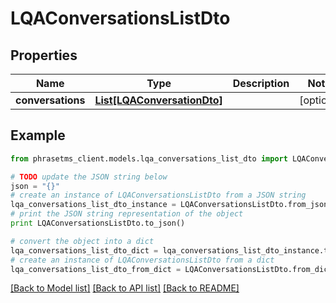 # LQAConversationsListDto

## Properties

| Name              | Type                                                  | Description | Notes      |
| ----------------- | ----------------------------------------------------- | ----------- | ---------- |
| **conversations** | [**List[LQAConversationDto]**](LQAConversationDto.md) |             | [optional] |

## Example

```python
from phrasetms_client.models.lqa_conversations_list_dto import LQAConversationsListDto

# TODO update the JSON string below
json = "{}"
# create an instance of LQAConversationsListDto from a JSON string
lqa_conversations_list_dto_instance = LQAConversationsListDto.from_json(json)
# print the JSON string representation of the object
print LQAConversationsListDto.to_json()

# convert the object into a dict
lqa_conversations_list_dto_dict = lqa_conversations_list_dto_instance.to_dict()
# create an instance of LQAConversationsListDto from a dict
lqa_conversations_list_dto_from_dict = LQAConversationsListDto.from_dict(lqa_conversations_list_dto_dict)
```

[[Back to Model list]](../README.md#documentation-for-models) [[Back to API list]](../README.md#documentation-for-api-endpoints) [[Back to README]](../README.md)
